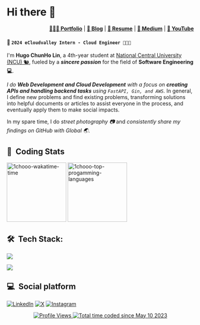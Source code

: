 <h1 align="left">
    Hi there 👋
</h1>

<!--<h3 align="center">
    This is Hugo ChunHo Lin 👨🏻‍💻
</h3> -->

<div align="right">
    <p>
        <a href="https://1chooo.com" target="_blank"><b>👨🏻‍💻 Portfolio</b></a> |
        <a href="https://1chooo.github.io/blog.1chooo.com/" target="_blank"><b>📓 Blog</b></a> |
        <a href="https://1chooo.com/cv.pdf" target="_blank"><b>🧳 Resume</b></a> |
        <a href="https://medium.com/@1chooo" target="_blank"><b>📠 Medium</b></a> |
        <a href="https://www.youtube.com/@1chooo607" target="_blank"><b>🎥 YouTube</b></a>
    </p>
</div>

#### 📢 **`2024 eCloudvalley Intern - Cloud Engineer 👨🏻‍💻`**

I'm **Hugo ChunHo Lin**, a 4th-year student at [National Central University (NCU) 🐿️](https://www.ncu.edu.tw/), fueled by a ***sincere passion*** for the field of **Software Engineering 💻**.

*I do **Web Development and Cloud Development** with a focus on **creating APIs and handling backend tasks** using `FastAPI, Gin, and AWS`.* In general, I define new problems and find existing problems, transforming solutions into helpful documents or articles to assist everyone in the process, and eventually apply them to make social impacts.

In my spare time, I do *street photography 📷* and *consistently share my findings on GitHub with Global 🌏*.

## 📇 &nbsp;Coding Stats

<p align="left">
	<img 
		height="160px" 
		src="https://github-readme-stats-1chooo.vercel.app/api/wakatime?username=1chooo&layout=compact&langs_count=8&hide=other,html&title_color=ff9900&text_color=cccccc&icon_color=ff9900&bg_color=232f3e"
		alt="1chooo-wakatime-time" />
	<img 
		height="160px" 
		src="https://github-readme-stats-1chooo.vercel.app/api?username=1chooo&hide_border=false&show_icons=true&include_all_commits=true&number_format=long&title_color=ff9900&text_color=cccccc&icon_color=ff9900&bg_color=232f3e"
		alt="1chooo-top-progamming-languages" />
</p>

## 🛠 &nbsp;Tech Stack:

<p align="left">
	<a href="https://skillicons.dev">
		<img src="https://skillicons.dev/icons?i=python,go,react,ts,js,cpp,c,java,latex" />
	</a>
</p>
<p align="left">
	<a href="https://skillicons.dev">
		<img src="https://skillicons.dev/icons?i=linux,githubactions,aws,git,docker,fastapi,kubernetes,flask,bash" />
	</a>
</p>

<!-- <p align="left">
	<a href="https://skillicons.dev">
		<img src="https://skillicons.dev/icons?i=fastapi,flask,githubactions,docker,gitlab" />
	</a>
</p> -->

## 💻 &nbsp;Social platform

[![LinkedIn](https://skillicons.dev/icons?i=linkedin)](https://www.linkedin.com/in/1chooo/)
[![X](https://skillicons.dev/icons?i=twitter)](https://www.instagram.com/lcho____/)
[![Instagram](https://skillicons.dev/icons?i=instagram)](https://www.instagram.com/lcho____/)


<!-- <div align="center">
	<a href="https://visitcount.itsvg.in">
		<img src="https://visitcount.itsvg.in/api?id=1chooo&label=Profile%20Views&color=1&icon=2&pretty=false" height=20/>
	</a>
	<a href="https://wakatime.com/@de962691-c66a-4501-860f-eb122ac6ea13">
		<img src="https://wakatime.com/badge/user/de962691-c66a-4501-860f-eb122ac6ea13.svg?style=flat" alt="Total time coded since May 10 2023" height=20/>
	</a>
</div> -->

<div align="center">
	<a 
		href="https://github.com/antonkomarev/github-profile-views-counter" target="_blank">
		<img 
			src="https://komarev.com/ghpvc/?username=1chooo&style=for-the-badge" 
			alt="Profile Views"/>
	</a>
	<a 
		href="https://wakatime.com/@de962691-c66a-4501-860f-eb122ac6ea13" 
		target="_blank">
		<img 
			src="https://wakatime.com/badge/user/de962691-c66a-4501-860f-eb122ac6ea13.svg?style=for-the-badge" 
			alt="Total time coded since May 10 2023" />
	</a>
</div>

<!-- [![1chooo's wakatime stats](https://github-readme-stats-git-master-1chooo.vercel.app/api/wakatime?username=1chooo&theme=vue-dark)](https://github.com/anuraghazra/github-readme-stats) -->
